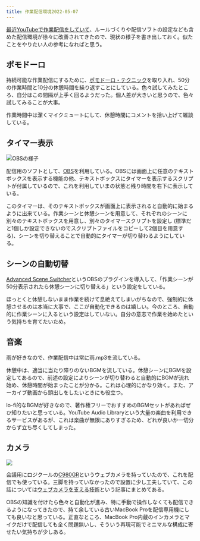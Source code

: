 ```yaml
---
title: 作業配信環境2022-05-07
---
```

[最近YouTubeで作業配信をしていて](https://www.youtube.com/channel/UC5s-KpSDGzxWPWNv94PnJHw)、ルールづくりや配信ソフトの設定なども含めた配信環境が徐々に改善されてきたので、現状の様子を書き出しておく。似たことをやりたい人の参考になればと思う。

ポモドーロ
-----

持続可能な作業配信にするために、[ポモドーロ・テクニック](https://ja.wikipedia.org/wiki/%E3%83%9D%E3%83%A2%E3%83%89%E3%83%BC%E3%83%AD%E3%83%BB%E3%83%86%E3%82%AF%E3%83%8B%E3%83%83%E3%82%AF)を取り入れ、50分の作業時間と10分の休憩時間を繰り返すことにしている。色々試してみたところ、自分はこの間隔が上手く回るようだった。個人差が大きいと思うので、色々試してみることが大事。

作業時間中は潔くマイクミュートにして、休憩時間にコメントを拾い上げて雑談している。

タイマー表示
------

![](https://lh3.googleusercontent.com/docs/ADP-6oEVCcaPHc-X2sy_ljeOxJ4K_4BBUN1Ki0Osk30y9IFyOy5YSmAzMlxqPgajHpweBgTYd3u-Zu_JcGr2Xgqkwa0fjGViUcFOw4Bg_kep9zw5UT_J0QCnyYaxj_cQrzzF28d41t3YpG-R4BNZG_ZTwIg_HCHgphCOZDSebjo5Sa3KHMQqRlgPKJq4774k7PJ7D1vvlhiHtne5pFubOvup4X_F2FyZ9IANPgjaJaewLZUymEdVxTOzNnU4zg9_NpDie2u_hT668MBbfMMqLA6COKQNGIxEkkfC43hPzL-AXEuvJPdAHeW3rve0I_Vo84LcVV6Ic4_tdZH6CCHz6w8STal5L7_VyRYasg6Z41GnNV0SQqhJ136imxhbcaF86IUhjIoARsdML9-GvY84UoQ_P4xQeevGRyKJqtWBj_wm9rN5IEef11qN6lPNWWOzQkfGDZZZ2uMEA2x4eP-xxN4oPeFCW445z9lkJ1AN31BHjmIAE-YaEKTkDmS3nckpM6G1HVcp_AxV1nMRpnncoaElw1s3q6OWb0m1sxmQoTd7KGQ-qDPnq6Vk8SKtSEj2vk6O-NSb7qWGBE3-uloSEs_Zv30hImHt4pg8J2SKrDbXTh18FDT_SAFTKzoUd1xm54pC6mt5lyZQYWAm0L_a9CmUI-C0bI6kBB01RV7KC77frcm5tUMjE8ddpWXAYPbz9VDWxmncxSLHiigQjI3DiG2EmGsllzeWDwvYf8YFBhBEbxhoZbd7YAAk8gK9CrGyYhuuNKtxhOoTJrqaGfWSLYIU-gbHPlqplDk_MlWEOeQIpn0vzFKGBVaHB2UOJY_PmDlxVbUTeb1RyldpuK_l8VDENP07IiwQZwue6z6uiAQkyYQ9PcMXJN9KPPF92nSaAPKshJYwPLJx5mSP8EMDWwItF_oLZ4VvBkvzntW7eg2FD0EdYrjFIW0ddzZCqIpoL1JtdgycKbBfaS2zgC_byza4RBrBKOJ_crPzL38o2ymMNVVzrC-pik3uY2TCPXIsWbiwd6oQWtQBnoIrl3P83RQy6LE_BOlH1Ta4tcmGMNEclPjx4Ty6aHUakchzD0jD3NsSaeHf0mEmgvCTHPC43sBp_QuV0oBvOOpHxeWoQQLuJcthf-maH1B_QQiHfSgMJNtunt5WSfKeGel6KQJboh5sVCEhOlUUYzTUyfUFF9wdszeBO0Hs1yovZJuXrblmk2Nww14nPKg1tVDn0QWCnPGvQgU8AyehVxo53YqRaXmW29s4_42Q "OBSの様子")

配信用のソフトとして、[OBS](https://obsproject.com/)を利用している。OBSには画面上に任意のテキストボックスを表示する機能の他、テキストボックスにタイマーを表示するスクリプトが付属しているので、これを利用していまの状態と残り時間を右下に表示している。

このタイマーは、そのテキストボックスが画面上に表示されると自動的に始まるように出来ている。作業シーンと休憩シーンを用意して、それぞれのシーンに別々のテキストボックスを用意し、別々のタイマースクリプトを設定し (標準だと1個しか設定できないのでスクリプトファイルをコピーして2個目を用意する)、シーンを切り替えることで自動的にタイマーが切り替わるようにしている。

シーンの自動切替
--------

[Advanced Scene Switcher](https://obsproject.com/forum/resources/advanced-scene-switcher.395/)というOBSのプラグインを導入して、「作業シーンが50分表示されたら休憩シーンに切り替える」という設定をしている。

ほっとくと休憩しないまま作業を続けて息絶えてしまいがちなので、強制的に休憩させるのは本当に大事で、ここが自動化できるのは嬉しい。今のところ、自動的に作業シーンに入るという設定はしていない。自分の意志で作業を始めたという気持ちを育てたいため。

音楽
--

雨が好きなので、作業配信中は常に雨.mp3を流している。

休憩中は、適当に当たり障りのないBGMを流している。休憩シーンにBGMを設定してあるので、前述の設定によりシーンが切り替わると自動的にBGMが流れ始め、休憩時間が始まったことが分かる。これは心理的にかなり効く。また、アーカイブ動画から頭出しをしたいときにも役立つ。

lo-fi的なBGMが好きなので、著作権フリーでおすすめのBGMセットがあればぜひ知りたいと思っている。YouTube Audio Libraryという大量の楽曲を利用できるサービスがあるが、これは楽曲が無限にありすぎるため、どれが良いか一切分からず立ち尽くしてしまった。

カメラ
---

![](https://lh3.googleusercontent.com/docs/ADP-6oGGCPwQHJ28fChc9rlRSHSuW7u6XvIt6pn8jBn9jhxi5pKoZBVQGPotNJ3cU7Km9fV-1387N711mchTMxFysRQoKuoszp5JvpuArm5UAjE124a1mAA8tQg5nyrIUhA7d4w5pdrPKR0Dv2qDQMUCf5MlIb02P5WprS130MZG5i25p-AFIr1V5RvydRme8Jq2jrxq7wS3H0i9zi-wDIW8Vy7_0lvlc1EfLmsuadHtgcky-bnSHeOs3P4w89eu_gInzNne4gUlPqdksYISn03rDRjexramYar1vigzsLTGNNgNtHeN55wI0E6p7w-kAdpgc7YZ-Hk_sBD0msKHoweJ93kuEhycbeC1n8CWpdY39btXwn-oxsk4_lqdqq-oD2J1Ywgq5nBxDACwv3H9dEeACbC1kfVTkXOjIpDaz4EVHk6ROJrWOevzmNFRpX5rbecyvCCDs1bCH9SbizwhqZQcaIB53kiuuAo4XDyq75HzeF_PeX5ist01qT34HB8HjgInYVCQLyb2yAQvKD1etCgYVSjGGYjM1j9U_veEADuWR5ZXV3t78Ss2Sxan_40Bhm0Y4ajiuFuRRnkLqY3RaFqDPH2xtywwJgOGDUujd7I9zOyD1vGUvukHYqLbazVJ0kjl6gfC_C7133wjlfYbi1EoEApe8SLeP0w8ouvsXI22ChoLn0wVB_W7efuZPGbrOfTI7oF3D9Y4Kj7ZQd0ImgQISMT5MveqAQrXb3Gt7lHtYEuDfabP_Y7oDMaFUb2vPszukj_JVoA8po9OwwzsaOlA398ltypLeis6toaEwjVN5PPt6K_h6Cxy4ORJejWdHJYvscmed36j7nQI16eUTvLIV7hocnR88WEwllYcT9LNaBG0tZ2xVJ57Lxwc4Qc3YbIFOzy-ZM8k72cX20X2VtopTljTaISs399vKwuI0VzMQla9lcQUJfJQ9lqfi26_c6jLcrV3FE5sJdwWEm4_7YiKKoDFn3XoRg7VjYzHAl9LQhAWlROCmeCZm8qdNUcjNARNbj4kt1n1lZSKtwbLJi45M4QeYlqXlFV3Tg2In7sbaU3R0secpUPlmViKKciv_DJX3J8hXyAvOXaQ0KmhzU9yeMssmI5by3Mzfde01F9JYXKDNBxEIpAv4jtfBM5--MZjIDU7kUXx6YCjhy8lgwGR5xIG0vXJTHx6wmMV1cM3dexkGAmM9tTSUBvRqbdIwjN2bAxWh6NH5FK_27mz5np1OmGppFx6iLfiakEOU40XFJAD--FS)

会議用にロジクールの[C980GR](https://www.amazon.co.jp/dp/B086R71LGW)というウェブカメラを持っていたので、これを配信でも使っている。三脚を持っていなかったので設置に少し工夫していて、この話については[ウェブカメラを支える技術](https://r7kamura.com/articles/2022-05-04-super-crab-clamp)という記事にまとめてある。

OBSの知識を付けたら色々と自動化が進み、特に手動で操作しなくても配信できるようになってきたので、持て余している古いMacBook Proを配信専用機にしても良いなと思っている。正直なところ、MacBook Pro内蔵のインカメラとマイクだけで配信しても全く問題無いし、そういう再現可能でミニマルな構成に寄せたい気持ちが少しある。
